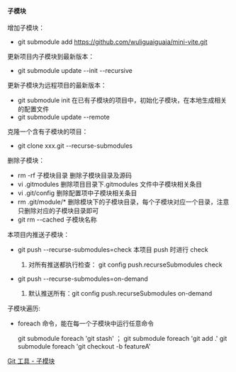 #### 子模块
      
增加子模块：

- git submodule add https://github.com/wuliguaiguaia/mini-vite.git

更新项目内子模块到最新版本：

- git submodule update --init --recursive

更新子模块为远程项目的最新版本：

- git submodule init 在已有子模块的项目中，初始化子模块，在本地生成相关的配置文件
- git submodule update --remote


克隆一个含有子模块的项目：

- git clone xxx.git --recurse-submodules

删除子模块：

- rm -rf 子模块目录 删除子模块目录及源码
- vi .gitmodules 删除项目目录下.gitmodules 文件中子模块相关条目
- vi .git/config 删除配置项中子模块相关条目
- rm .git/module/\* 删除模块下的子模块目录，每个子模块对应一个目录，注意只删除对应的子模块目录即可
- git rm --cached 子模块名称

本项目内推送子模块：

- git push --recurse-submodules=check 本项目 push 时进行 check

  1. 对所有推送都执行检查： git config push.recurseSubmodules check

- git push --recurse-submodules=on-demand
  1. 默认推送所有：git config push.recurseSubmodules on-demand

子模块遍历:

- foreach 命令，能在每一个子模块中运行任意命令

  git submodule foreach 'git stash' ；
  git submodule foreach 'git add .'
  git submodule foreach 'git checkout -b featureA'

[Git 工具 - 子模块](https://git-scm.com/book/zh/v2/Git-%E5%B7%A5%E5%85%B7-%E5%AD%90%E6%A8%A1%E5%9D%97)
